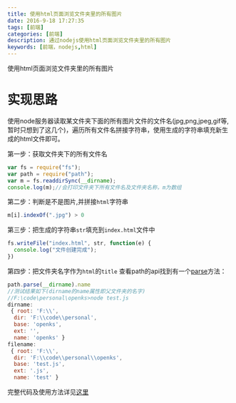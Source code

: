```yaml
---
title: 使用html页面浏览文件夹里的所有图片
date: 2016-9-18 17:27:35
tags: [前端]
categories: [前端]
description: 通过nodejs使用html页面浏览文件夹里的所有图片
keywords: [前端，nodejs,html]
---
```



使用html页面浏览文件夹里的所有图片

# 实现思路

使用node服务器读取某文件夹下面的所有图片文件的文件名(jpg,png,jpeg,gif等,暂时只想到了这几个)，遍历所有文件名拼接字符串，使用生成的字符串填充新生成的html文件即可。

第一步：获取文件夹下的所有文件名
```js
var fs = require("fs");
var path = require("path");
var m = fs.readdirSync(__dirname);
console.log(m);//会打印文件夹下所有文件名及文件夹名称，m为数组
```
第二步：判断是不是图片,并拼接`html`字符串
```js
m[i].indexOf(".jpg") > 0
```
第三步：把生成的字符串`str`填充到`index.html`文件中
```js
fs.writeFile("index.html", str, function(e) {
  console.log("文件创建完成");
})
```
第四步：把文件夹名字作为`html`的`title`
查看path的api找到有一个[parse](https://nodejs.org/api/path.html#path_path_parse_path)方法：
```js
path.parse(__dirname).name
//测试结果如下(dirname的name属性即父文件夹的名字)
//F:\code\personal\openks>node test.js
dirname:
 { root: 'F:\\',
  dir: 'F:\\code\\personal',
  base: 'openks',
  ext: '',
  name: 'openks' }
filename:
 { root: 'F:\\',
  dir: 'F:\\code\\personal\\openks',
  base: 'test.js',
  ext: '.js',
  name: 'test' }
```

完整代码及使用方法详见[这里](http://openks.oschina.io/js/create-index.js)
